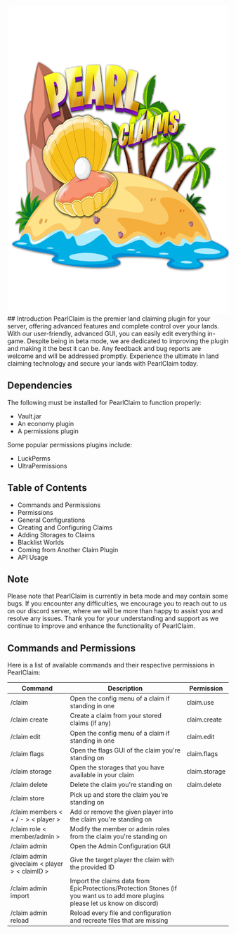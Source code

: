 <img src="https://github.com/PearlLabTeam/PearlClaim/blob/main/images/smallers-logo.png" width=1500 height=700>
## Introduction
PearlClaim is the premier land claiming plugin for your server, offering advanced features and complete control over your lands. With our user-friendly, advanced GUI, you can easily edit everything in-game. Despite being in beta mode, we are dedicated to improving the plugin and making it the best it can be. Any feedback and bug reports are welcome and will be addressed promptly. Experience the ultimate in land claiming technology and secure your lands with PearlClaim today.

## Dependencies
The following must be installed for PearlClaim to function properly:
- Vault.jar
- An economy plugin
- A permissions plugin

Some popular permissions plugins include:
- LuckPerms
- UltraPermissions

## Table of Contents
- Commands and Permissions
- Permissions
- General Configurations
- Creating and Configuring Claims
- Adding Storages to Claims
- Blacklist Worlds
- Coming from Another Claim Plugin
- API Usage

## Note
Please note that PearlClaim is currently in beta mode and may contain some bugs. If you encounter any difficulties, we encourage you to reach out to us on our discord server, where we will be more than happy to assist you and resolve any issues. Thank you for your understanding and support as we continue to improve and enhance the functionality of PearlClaim.

## Commands and Permissions
Here is a list of available commands and their respective permissions in PearlClaim:

| Command                                       | Description                                                                                                                      | Permission    |
|-----------------------------------------------|----------------------------------------------------------------------------------------------------------------------------------|---------------|
| /claim                                        | Open the config menu of a claim if standing in one                                                                               | claim.use     |
| /claim create                                 | Create a claim from your stored claims (if any)                                                                                  | claim.create  |
| /claim edit                                   | Open the config menu of a claim if standing in one                                                                               | claim.edit    |
| /claim flags                                  | Open the flags GUI of the claim you're standing on                                                                               | claim.flags   |
| /claim storage                                | Open the storages that you have available in your claim                                                                          | claim.storage |
| /claim delete                                 | Delete the claim you're standing on                                                                                              | claim.delete  |
| /claim store                                  | Pick up and store the claim you're standing on                                                                                   |               |
| /claim members < + / - > < player >           | Add or remove the given player into the claim you're standing on                                                                 |               |
| /claim role < member/admin >                  | Modify the member or admin roles from the claim you're standing on                                                               |               |
| /claim admin                                  | Open the Admin Configuration GUI                                                                                                 |               |
| /claim admin giveclaim < player > < claimID > | Give the target player the claim with the provided ID                                                                            |               |
| /claim admin import                           | Import the claims data from EpicProtections/Protection Stones (if you want us to add more plugins please let us know on discord) |               |
| /claim admin reload                           | Reload every file and configuration and recreate files that are missing                                                          |               |

